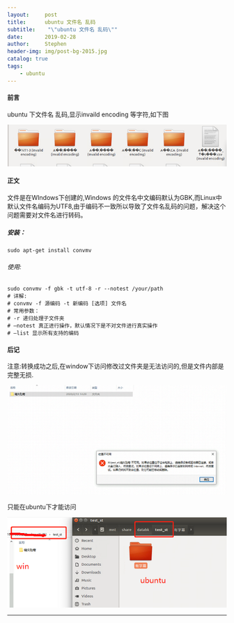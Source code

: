 ```yaml
---
layout:     post
title:      ubuntu 文件名 乱码
subtitle:    "\"ubuntu 文件名 乱码\""
date:       2019-02-28
author:     Stephen
header-img: img/post-bg-2015.jpg
catalog: true
tags:
    - ubuntu
---
```



#### 前言

ubuntu 下文件名 乱码,显示invaild encoding 等字符,如下图

![Image text](/img/Ubuntu_filename_home.png)




#### 正文

文件是在WIndows下创建的,Windows 的文件名中文编码默认为GBK,而Linux中默认文件名编码为UTF8,由于编码不一致所以导致了文件名乱码的问题，解决这个问题需要对文件名进行转码。

##### 安装：

``` shell
sudo apt-get install convmv
```
###### 使用:
```shell
sudo convmv -f gbk -t utf-8 -r --notest /your/path
# 详解:
# convmv -f 源编码 -t 新编码 [选项] 文件名
# 常用参数：
# -r 递归处理子文件夹
# –notest 真正进行操作，默认情况下是不对文件进行真实操作
# –list 显示所有支持的编码
```


#### 后记

注意:转换成功之后,在window下访问修改过文件夹是无法访问的,但是文件内部是完整无损.

![Image text](/img/Ubuntu_filename_houji.png)

只能在ubuntu下才能访问

![Image text](/img/Ubuntu_filename_fix_after.png)

---

